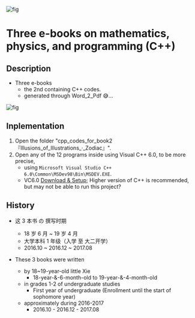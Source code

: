![fig](https://raw.githubusercontent.com/ChenZhu-Xie/3_books_with_cpp/master/img/book_3_cover.png)

# Three e-books on mathematics, physics, and programming (C++)

<!-- ## About -->
## Description
* Three e-books
    * the 2nd containing C++ codes.
    * generated through Word_2_Pdf :sweat_smile:...

![fig](https://raw.githubusercontent.com/ChenZhu-Xie/3_books_with_cpp/master/img/book_2_6.png)

## Inplementation
1. Open the folder "cpp_codes_for_book2『Illusions_of_Illustrations_·_Zodiac』".
2. Open any of the 12 programs inside using Visual C++ 6.0, to be more precise, 
    * using `Microsoft Visual Studio C++ 6.0\Common\MSDev98\Bin\MSDEV.EXE`.
    * VC6.0 [Download & Setup](https://mp.weixin.qq.com/s/6YNbpj6RlCNh9zZd5K1wQA); Higher version of C++ is recommended, but may not be able to run this project?

## History
* 这 3 本书 の 撰写时期
    * 18 岁 6 月 ~ 19 岁 4 月
    * 大学本科 1 年级（入学 至 大二开学）
    * 2016.10 ~ 2016.12 ~ 2017.08

* These 3 books were written
    * by 18~19-year-old little Xie
        * 18-year-&-6-month-old to 19-year-&-4-month-old 
    * in grades 1-2 of undergraduate studies
        * First year of undergraduate (Enrollment until the start of sophomore year)
    * approximately during 2016-2017
        * 2016.10 - 2016.12 - 2017.08

<!-- ## Software Architecture
Software architecture description

## Installation

1.  xxxx
2.  xxxx
3.  xxxx

## Instructions

1.  xxxx
2.  xxxx
3.  xxxx

## Contribution

1.  Fork the repository
2.  Create Feat_xxx branch
3.  Commit your code
4.  Create Pull Request


## Gitee Feature

1.  You can use Readme\_XXX.md to support different languages, such as Readme\_en.md, Readme\_zh.md
2.  Gitee blog [blog.gitee.com](https://blog.gitee.com)
3.  Explore open source project [https://gitee.com/explore](https://gitee.com/explore)
4.  The most valuable open source project [GVP](https://gitee.com/gvp)
5.  The manual of Gitee [https://gitee.com/help](https://gitee.com/help)
6.  The most popular members  [https://gitee.com/gitee-stars/](https://gitee.com/gitee-stars/) -->
